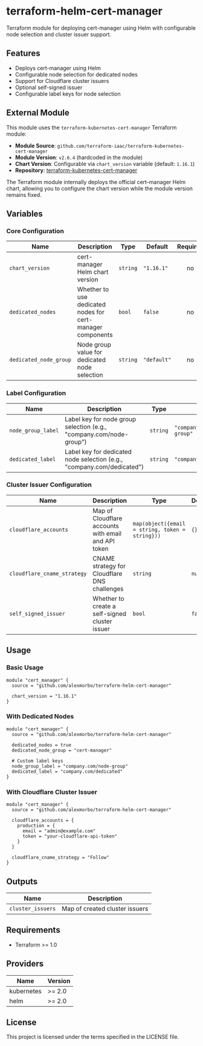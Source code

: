# terraform-helm-cert-manager

Terraform module for deploying cert-manager using Helm with configurable node selection and cluster issuer support.

## Features

- Deploys cert-manager using Helm
- Configurable node selection for dedicated nodes
- Support for Cloudflare cluster issuers
- Optional self-signed issuer
- Configurable label keys for node selection

## External Module

This module uses the `terraform-kubernetes-cert-manager` Terraform module:

- **Module Source**: `github.com/terraform-iaac/terraform-kubernetes-cert-manager`
- **Module Version**: `v2.6.4` (hardcoded in the module)
- **Chart Version**: Configurable via `chart_version` variable (default: `1.16.1`)
- **Repository**: [terraform-kubernetes-cert-manager](https://github.com/terraform-iaac/terraform-kubernetes-cert-manager)

The Terraform module internally deploys the official cert-manager Helm chart, allowing you to configure the chart version while the module version remains fixed.

## Variables

### Core Configuration

| Name | Description | Type | Default | Required |
|------|-------------|------|---------|:--------:|
| `chart_version` | cert-manager Helm chart version | `string` | `"1.16.1"` | no |
| `dedicated_nodes` | Whether to use dedicated nodes for cert-manager components | `bool` | `false` | no |
| `dedicated_node_group` | Node group value for dedicated node selection | `string` | `"default"` | no |

### Label Configuration

| Name | Description | Type | Default | Required |
|------|-------------|------|---------|:--------:|
| `node_group_label` | Label key for node group selection (e.g., "company.com/node-group") | `string` | `"company.com/node-group"` | no |
| `dedicated_label` | Label key for dedicated node selection (e.g., "company.com/dedicated") | `string` | `"company.com/dedicated"` | no |

### Cluster Issuer Configuration

| Name | Description | Type | Default | Required |
|------|-------------|------|---------|:--------:|
| `cloudflare_accounts` | Map of Cloudflare accounts with email and API token | `map(object({email = string, token = string}))` | `{}` | no |
| `cloudflare_cname_strategy` | CNAME strategy for Cloudflare DNS challenges | `string` | `null` | no |
| `self_signed_issuer` | Whether to create a self-signed cluster issuer | `bool` | `false` | no |

## Usage

### Basic Usage

```hcl
module "cert_manager" {
  source = "github.com/alexmorbo/terraform-helm-cert-manager"

  chart_version = "1.16.1"
}
```

### With Dedicated Nodes

```hcl
module "cert_manager" {
  source = "github.com/alexmorbo/terraform-helm-cert-manager"

  dedicated_nodes = true
  dedicated_node_group = "cert-manager"

  # Custom label keys
  node_group_label = "company.com/node-group"
  dedicated_label = "company.com/dedicated"
}
```

### With Cloudflare Cluster Issuer

```hcl
module "cert_manager" {
  source = "github.com/alexmorbo/terraform-helm-cert-manager"

  cloudflare_accounts = {
    production = {
      email = "admin@example.com"
      token = "your-cloudflare-api-token"
    }
  }

  cloudflare_cname_strategy = "Follow"
}
```

## Outputs

| Name | Description |
|------|-------------|
| `cluster_issuers` | Map of created cluster issuers |

## Requirements

- Terraform >= 1.0

## Providers

| Name | Version |
|------|---------|
| kubernetes | >= 2.0 |
| helm | >= 2.0 |

## License

This project is licensed under the terms specified in the LICENSE file.
